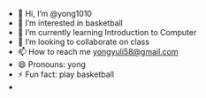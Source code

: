 - 👋 Hi, I’m @yong1010
- 👀 I’m interested in basketball
- 🌱 I’m currently learning Introduction to Computer
- 💞️ I’m looking to collaborate on class
- 📫 How to reach me  yongyuli58@gmail.com
- 😄 Pronouns: yong
- ⚡ Fun fact: play basketball
- 

<!---
yong1010/yong1010 is a ✨ special ✨ repository because its `README.md` (this file) appears on your GitHub profile.
You can click the Preview link to take a look at your changes.
--->
